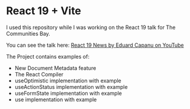 # React 19 + Vite

I used this repository while I was working on the React 19 talk for The Communities Bay.

You can see the talk here: [React 19 News by Eduard Capanu on YouTube](https://www.youtube.com/watch?v=kvv2pDcimv4)

The Project contains examples of:

- New Document Metadata feature
- The React Compiler
- useOptimistic implementation with example
- useActionStatus implementation with example
- useFormState implementation with example
- use implementation with example


